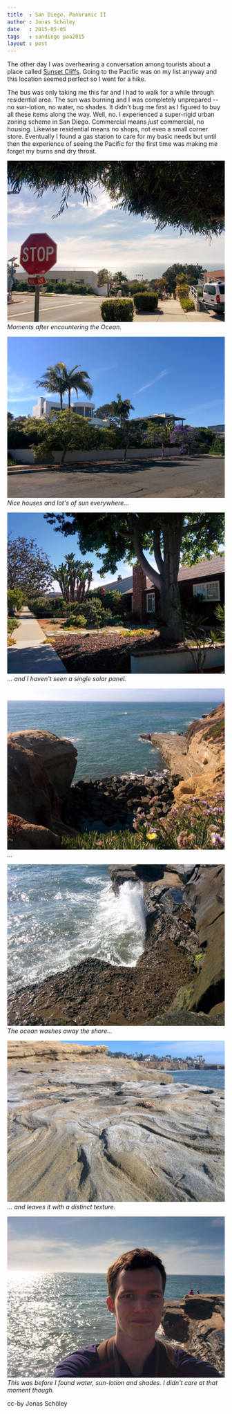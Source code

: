```yaml
---
title  : San Diego. Panoramic II
author : Jonas Schöley
date   : 2015-05-05
tags   : sandiego paa2015
layout : post
---
```


The other day I was overhearing a conversation among tourists about a place called [Sunset Cliffs](https://www.google.de/maps/place/Sunset+Cliffs,+San+Diego,+CA,+USA/@32.7272871,-117.2509865,1881m/data=!3m1!1e3!4m2!3m1!1s0x80deabcf1ef85a99:0x84d5574e08697c16!6m1!1e1). Going to the Pacific was on my list anyway and this location seemed perfect so I went for a hike.

The bus was only taking me this far and I had to walk for a while through residential area. The sun was burning and I was completely unprepared -- no sun-lotion, no water, no shades. It didn't bug me first as I figured to buy all these items along the way. Well, no. I experienced a super-rigid urban zoning scheme in San Diego. Commercial means *just* commercial, no housing. Likewise residential means no shops, not even a small corner store. Eventually I found a gas station to care for my basic needs but until then the experience of seeing the Pacific for the first time was making me forget my burns and dry throat.

![](/assets/2015-05-05-san_diego_panoramic_ii/IMG_20150429_161137.jpg)
*Moments after encountering the Ocean.*

![](/assets/2015-05-05-san_diego_panoramic_ii/IMG_20150429_160011.jpg)
*Nice houses and lot's of sun everywhere...*

![](/assets/2015-05-05-san_diego_panoramic_ii/IMG_20150429_160212.jpg)
*... and I haven't seen a single solar panel.*

![](/assets/2015-05-05-san_diego_panoramic_ii/IMG_20150429_163606.jpg)
*...*

![](/assets/2015-05-05-san_diego_panoramic_ii/IMG_20150429_163959.jpg)
*The ocean washes away the shore...*

![](/assets/2015-05-05-san_diego_panoramic_ii/IMG_20150429_164844.jpg)
*... and leaves it with a distinct texture.*

![](/assets/2015-05-05-san_diego_panoramic_ii/IMG_20150429_164634.jpg)
*This was before I found water, sun-lotion and shades. I didn't care at that moment though.*

cc-by Jonas Schöley